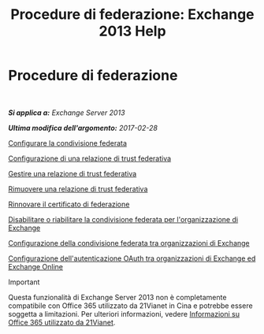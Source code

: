 ﻿---
title: 'Procedure di federazione: Exchange 2013 Help'
TOCTitle: Procedure di federazione
ms:assetid: 124d7253-095c-428e-b8f7-f43a9a2d0150
ms:mtpsurl: https://technet.microsoft.com/it-it/library/JJ676768(v=EXCHG.150)
ms:contentKeyID: 50480026
ms.date: 05/22/2018
mtps_version: v=EXCHG.150
ms.translationtype: MT
---

# Procedure di federazione

 

_**Si applica a:** Exchange Server 2013_

_**Ultima modifica dell'argomento:** 2017-02-28_

[Configurare la condivisione federata](configure-federated-sharing-exchange-2013-help.md)

[Configurazione di una relazione di trust federativa](configure-a-federation-trust-exchange-2013-help.md)

[Gestire una relazione di trust federativa](manage-a-federation-trust-exchange-2013-help.md)

[Rimuovere una relazione di trust federativa](remove-a-federation-trust-exchange-2013-help.md)

[Rinnovare il certificato di federazione](renew-the-federation-certificate-exchange-2013-help.md)

[Disabilitare o riabilitare la condivisione federata per l'organizzazione di Exchange](disable-or-re-enable-federated-sharing-for-your-exchange-organization-exchange-2013-help.md)

[Configurazione della condivisione federata tra organizzazioni di Exchange](configuring-federated-sharing-between-exchange-organizations-exchange-2013-help.md)

[Configurazione dell'autenticazione OAuth tra organizzazioni di Exchange ed Exchange Online](configure-oauth-authentication-between-exchange-and-exchange-online-organizations-exchange-2013-help.md)


> [!IMPORTANT]
> Questa funzionalità di Exchange Server 2013 non è completamente compatibile con Office 365 utilizzato da 21Vianet in Cina e potrebbe essere soggetta a limitazioni. Per ulteriori informazioni, vedere <A href="https://go.microsoft.com/fwlink/?linkid=313640">Informazioni su Office 365 utilizzato da 21Vianet</A>.


